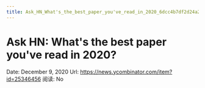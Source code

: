 ```yaml
---
title: Ask_HN_What's_the_best_paper_you've_read_in_2020_6dcc4b7df2d24a23803d94928a910ef3
---
```


# Ask HN: What's the best paper you've read in 2020?

Date: December 9, 2020
Url: https://news.ycombinator.com/item?id=25346456
阅读: No